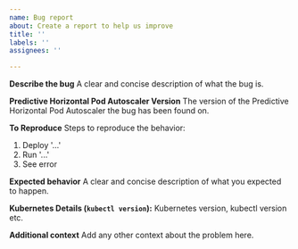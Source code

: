 ```yaml
---
name: Bug report
about: Create a report to help us improve
title: ''
labels: ''
assignees: ''

---
```


**Describe the bug**
A clear and concise description of what the bug is.

**Predictive Horizontal Pod Autoscaler Version**
The version of the Predictive Horizontal Pod Autoscaler the bug has been found on.

**To Reproduce**
Steps to reproduce the behavior:
1. Deploy '...'
2. Run '...'
3. See error

**Expected behavior**
A clear and concise description of what you expected to happen.

**Kubernetes Details (`kubectl version`):**
Kubernetes version, kubectl version etc.

**Additional context**
Add any other context about the problem here.
